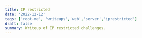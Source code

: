 ```yaml
---
title: IP restricted
date: '2022-12-12'
tags: ['root-me', 'writeups','web','server','iprestricted']
draft: false
summary: Writeup of IP restricted challenges.
---
```

